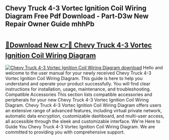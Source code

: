## Chevy Truck 4-3 Vortec Ignition Coil Wiring Diagram Free Pdf Download - Part-D3w New Repair Owner Guide mhhPb

# <h2><a href="http://dfqu73v.blite.top/?on=Chevy+Truck+4-3+Vortec+Ignition+Coil+Wiring+Diagram">🔗Download New 👉🔴 Chevy Truck 4-3 Vortec Ignition Coil Wiring Diagram</a></h2>

[![Chevy Truck 4-3 Vortec Ignition Coil Wiring Diagram download](https://i.imgur.com/lujVjoI.png)](http://dfqu73v.blite.top/?on=Chevy+Truck+4-3+Vortec+Ignition+Coil+Wiring+Diagram)
Hello and welcome to the user manual for your newly received Chevy Truck 4-3 Vortec Ignition Coil Wiring Diagram. This guide is here to help you understand and operate your product successfully. You will find clear instructions for installation, usage, maintenance, and troubleshooting. Compatible Accessories This section lists compatible accessories and peripherals for your new Chevy Truck 4-3 Vortec Ignition Coil Wiring Diagram. Chevy Truck 4-3 Vortec Ignition Coil Wiring Diagram offers users an extensive range of advanced features, including virtual private network, automatic data encryption, customizable dashboard, and multi-user access, all accessible through the sleek and customizable interface. We're Here to Guide You Chevy Truck 4-3 Vortec Ignition Coil Wiring Diagram. We are committed to providing you with comprehensive support.
